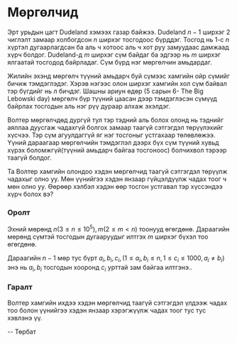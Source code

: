 Мөргөлчид
=========

Эрт урьдын цагт Dudeland хэмээх газар байжээ. Dudeland $n-1$ ширхэг 2 чиглэлт замаар холбогдсон $n$ ширхэг тосгодоос бүрддэг. Тосгод нь $1$-с $n$ хүртэл дугаарлагдсан ба аль ч хотоос аль ч хот руу замуудаас дамжаад хүрч болдог. Dudeland-д $m$ ширхэг сүм  байдаг ба эдгээр нь $m$ ширхэг ялгаатай тосгодод байрладаг. Сүм бүрд нэг мөргөлчин амьдардаг.

Жилийн эхэнд мөргөлч түүний амьдарч буй сүмээс хамгийн ойр сүмийг бичиж тэмдэглэдэг. Хэрэв нэгээс олон ширхэг хамгийн хол сүм байвал тэр бүгдийг нь л бичдэг. Шашны ариун өдөр (5 сарын 6- The Big Lebowski day) мөргөлч бүр түүний цаасан дээр тэмдэглэсэн сүмүүд байрлах тосгодын аль нэг рүү дураар алхаж эхэлдэг.

Волтер мөргөлчдөд  дургүй тул тэр тэдний аль болох олонд нь тэднийг аяллаа дуусгаж чадахгүй болгох замаар таагүй сэтгэгдэл төрүүлэхийг хүсчээ. Тэр сүм агуулдаггүй яг нэг тосгоныг устгахаар төлөвлөжээ. Үүний дараагаар мөргөлчийн тэмдэглэл дээрх бүх сүм түүний хувьд хүрэх боломжгүй(түүний амьдарч байгаа тосгоноос) болчихвол тэрээр таагүй болдог.

Та Волтер хамгийн олондоо хэдэн мөргөлчид таагүй сэтгэгдэл төрүүлж чадахыг олно уу. Мөн үүнийгээ хэдэн янзаар гүйцэлдүүлж чадах тоог ч мөн олно уу. Өөрөөр хэлбэл  хэдэн өөр тосгон устгавал тэр хүссэндээ хүрч болох вэ?

### Оролт
Эхний мөрөнд $n (3\le n\le 10^5), m (2\le m<n)$ тоонууд өгөгдөнө. Дараагийн мөрөнд сүмтэй тосгодын дугааруудыг илтгэх $m$ ширхэг бүхэл тоо өгөгдөнө.

Дараагийн $n-1$ мөр тус бүрт $a_i, b_i, c_i,  (1\le a_i,b_i\le n,1\le c_i\le 1000,a_i\not= b_i)$ энэ нь $a_i, b_i$ тосгодын хооронд $c_i$ урттай зам байгаа илтгэнэ..

### Гаралт
Волтер хамгийн ихдээ хэдэн мөргөлчид таагүй сэтгэгдэл үлдээж чадах тоо болон үүнийгээ хэдэн янзаар хэрэгжүүлж чадах тоог тус тус хэвлэнэ үү.

-- Төрбат
